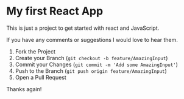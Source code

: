 # My first React App

This is just a project to get started with react and JavaScript.

If you have any comments or suggestions I would love to hear them.

1. Fork the Project
2. Create your Branch (`git checkout -b feature/AmazingInput`)
3. Commit your Changes (`git commit -m 'Add some AmazingInput'`)
4. Push to the Branch (`git push origin feature/AmazingInput`)
5. Open a Pull Request

Thanks again!
